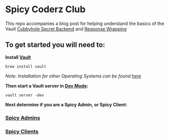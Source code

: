 # Spicy Coderz Club

This repo accompanies a blog post for helping understand the basics of the Vault [Cubbyhole Secret Backend](https://www.vaultproject.io/docs/secrets/cubbyhole/) and [Response Wrapping](https://www.vaultproject.io/docs/concepts/response-wrapping.html)

## To get started you will need to:

**Install [Vault](https://www.vaultproject.io)**

```
brew install vault
```
*Note: Installation for other Operating Systems can be found [here](https://www.vaultproject.io/downloads.html)*

**Then start a Vault server in [Dev Mode](https://www.vaultproject.io/docs/concepts/dev-server.html):**
```
vault server -dev
```

**Next determine if you are a Spicy Admin, or Spicy Client:**

### [Spicy Admins](spicy_admin/)

### [Spicy Clients](spicy_clients/)
